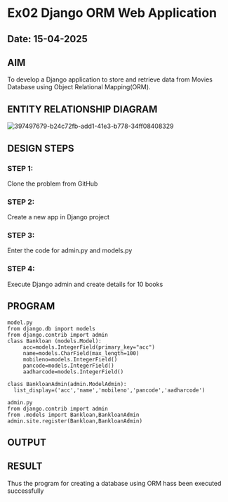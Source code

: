 # Ex02 Django ORM Web Application
## Date: 15-04-2025

## AIM
To develop a Django application to store and retrieve data from Movies Database using Object Relational Mapping(ORM).

## ENTITY RELATIONSHIP DIAGRAM

![397497679-b24c72fb-add1-41e3-b778-34ff08408329](https://github.com/user-attachments/assets/cab29503-5d6f-48eb-9553-024ec96c8c24)


## DESIGN STEPS

### STEP 1:
Clone the problem from GitHub

### STEP 2:
Create a new app in Django project

### STEP 3:
Enter the code for admin.py and models.py

### STEP 4:
Execute Django admin and create details for 10 books

## PROGRAM

```
model.py
from django.db import models
from django.contrib import admin
class Bankloan (models.Model):
     acc=models.IntegerField(primary_key="acc")
     name=models.CharField(max_length=100)
     mobileno=models.IntegerField()
     pancode=models.IntegerField()
     aadharcode=models.IntegerField()
     
class BankloanAdmin(admin.ModelAdmin):
  list_display=('acc','name','mobileno','pancode','aadharcode')

admin.py
from django.contrib import admin
from .models import Bankloan,BankloanAdmin
admin.site.register(Bankloan,BankloanAdmin)
```

## OUTPUT


## RESULT
Thus the program for creating a database using ORM hass been executed successfully
